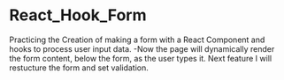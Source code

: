 # React_Hook_Form
Practicing the Creation of making a form with a React Component and hooks to process user input data.
-Now the page will dynamically render the form content, below the form, as the user types it. Next feature I will restucture the form and set validation.
